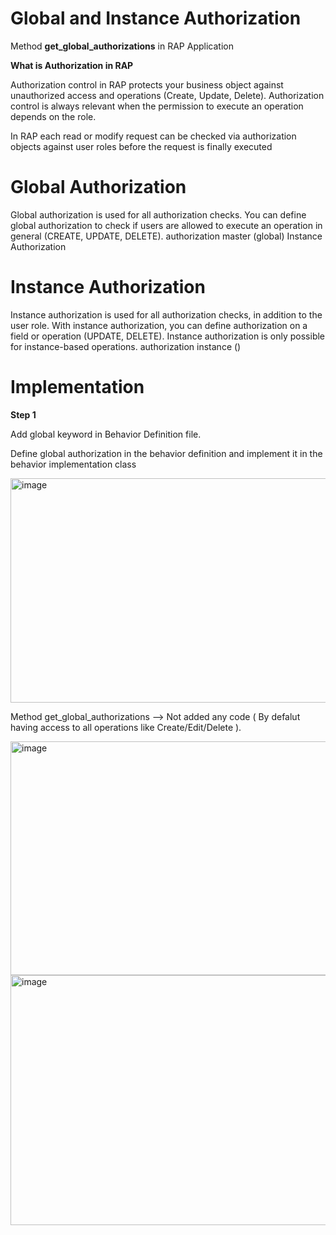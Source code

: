 # Global and Instance Authorization
Method **get_global_authorizations** in RAP Application

**What is Authorization in RAP**

Authorization control in RAP protects your business object against unauthorized access and operations (Create, Update, Delete). 
Authorization control is always relevant when the permission to execute an operation depends on the role.

In RAP each read or modify request can be checked via authorization objects against user roles before the request is finally executed

# Global Authorization

Global authorization is used for all authorization checks. You can define global authorization to check if users are allowed to execute an operation in general (CREATE, UPDATE, DELETE). authorization master (global)
Instance Authorization

# Instance Authorization

Instance authorization is used for all authorization checks, in addition to the user role. With instance authorization, you can define authorization on a field or operation (UPDATE, DELETE). Instance authorization is only possible for instance-based operations. authorization instance ()


# Implementation

**Step 1**

Add global keyword in Behavior Definition file.

Define global authorization in the behavior definition and implement it in the behavior implementation class

<img width="699" height="359" alt="image" src="https://github.com/user-attachments/assets/d1ab47d9-535c-432f-9cba-b88860917237" />

Method get_global_authorizations --> Not added any code ( By defalut having access to all operations like Create/Edit/Delete ).

<img width="918" height="374" alt="image" src="https://github.com/user-attachments/assets/417f9bd9-10a0-4c18-b9ea-596775ce5c27" />

<img width="648" height="400" alt="image" src="https://github.com/user-attachments/assets/796edc64-acd4-42f6-acf9-98251c014b63" />




